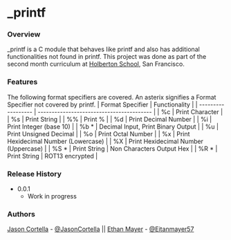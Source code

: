 # _printf
### Overview
 _printf is a C module that behaves like printf and also has additional functionalities not found in printf. This project was done as part of the second month curriculum at [Holberton School](https://www.holbertonschool.com/), San Francisco.
### Features
The following format specifiers are covered. An asterix signifies a Format Specifier not covered by printf.
|  Format Specifier  |    Functionality                          |
| ------------------ | ----------------------------------------- |
| %c                 | Print Character                           |
| %s                 | Print String                              |
| %%                 | Print %                                   |
| %d                 | Print Decimal Number                      |
| %i                 | Print Integer (base 10)                   |
| %b  \*             | Decimal Input, Print Binary Output        |
| %u                 | Print Unsigned Decimal                    |
| %o                 | Print Octal Number                        |
| %x                 | Print Hexidecimal Number (Lowercase)      |
| %X                 | Print Hexidecimal Number (Uppercase)      |
| %S \*              | Print String \| Non Characters Output Hex |
| %R \*              | Print String \| ROT13 encrypted           |
### Release History
* 0.0.1
  * Work in progress
### Authors
[Jason Cortella](https://github.com/jasoncortella) - [@JasonCortella](https://twitter.com/JasonCortella) \|\| [Ethan Mayer](https://github.com/ethanpasta) - [@Eitanmayer57](https://twitter.com/eitanmayer57)
